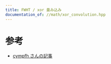 ```yaml
---
title: FWHT / xor 畳み込み
documentation_of: //math/xor_convolution.hpp
---
```


# 参考
- [cympfh さんの記事](https://cympfh.cc/aiura/hadamard-xor-convolution)